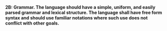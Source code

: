 **2B: Grammar.  The language should have a simple, uniform, and easily parsed grammar and lexical structure. The language shall have free form syntax and should use familiar notations where such use does not conflict with other goals.**
